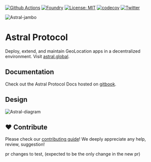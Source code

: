 [![Github Actions][gha-badge]][gha] [![Foundry][foundry-badge]][foundry] [![License: MIT][license-badge]][license]
[![codecov][codecov-badge]][codecov]
[![Twitter](https://img.shields.io/twitter/follow/astralprotocol?style=social)](https://twitter.com/astralprotocol)

[gitpod-badge]: https://img.shields.io/badge/Gitpod-Open%20in%20Gitpod-FFB45B?logo=gitpod
[gha]: https://github.com/AstralProtocol/astralprotocol/actions
[gha-badge]: https://github.com/AstralProtocol/astralprotocol/actions/workflows/ci.yml/badge.svg
[foundry]: https://getfoundry.sh/
[foundry-badge]: https://img.shields.io/badge/Built%20with-Foundry-FFDB1C.svg
[license]: https://opensource.org/licenses/MIT
[license-badge]: https://img.shields.io/badge/License-MIT-blue.svg
[codecov]: https://codecov.io/gh/AstralProtocol/astralprotocol
[codecov-badge]: https://codecov.io/gh/AstralProtocol/astralprotocol/graph/badge.svg?token=8MPT8407FS

![Astral-jambo](https://github.com/AstralProtocol/astralprotocol/assets/7093389/e2f31237-1259-47e8-8830-d8caebff9f47)

# Astral Protocol

Deploy, extend, and maintain GeoLocation apps in a decentralized environment. Visit [astral.global](https://astral.global).

## Documentation

Check out the Astral Protocol Docs hosted on [gitbook](https://astral-protocol.gitbook.io/astral).

## Design

![Astral-diagram](https://github.com/AstralProtocol/astralprotocol/assets/7093389/562936df-c748-4527-a743-33f6520bac64)

## ❤️ Contribute

Please check our [contributing guide](https://github.com/AstralProtocol/astralprotocol/wiki/Contributing-guidelines)! We deeply appreciate
any help, review, suggestion!

pr changes to test, (expected to be the only change in the new pr)
